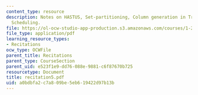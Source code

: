 ```yaml
---
content_type: resource
description: Notes on HASTUS, Set-partitioning, Column generation in Tranist Crew
  Scheduling.
file: https://ol-ocw-studio-app-production.s3.amazonaws.com/courses/1-224j-carrier-systems-fall-2003/a0bdbfa2c7a809be5eb619422d97b13b_recitation5.pdf
file_type: application/pdf
learning_resource_types:
- Recitations
ocw_type: OCWFile
parent_title: Recitations
parent_type: CourseSection
parent_uid: e523f1e9-dd76-088e-9881-c6f87670b725
resourcetype: Document
title: recitation5.pdf
uid: a0bdbfa2-c7a8-09be-5eb6-19422d97b13b
---
```


